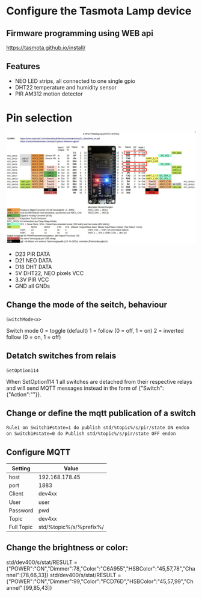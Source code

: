 # Configure the Tasmota Lamp device

## Firmware programming using WEB api
https://tasmota.github.io/install/

## Features
- NEO LED strips, all connected to one single gpio
- DHT22 temperature and humidity sensor
- PIR AM312 motion detector

# Pin selection
![Alt text](esp32_pins.jpg)
- D23 PIR DATA
- D21 NEO DATA
- D18 DHT DATA
- 5V DHT22, NEO pixels VCC
- 3.3V PIR VCC
- GND all GNDs

## Change the mode of the seitch, behaviour
```
SwitchMode<x>
```
Switch mode
0 = toggle (default)
1 = follow (0 = off, 1 = on)
2 = inverted follow (0 = on, 1 = off)


## Detatch switches from relais
```
SetOption114
```
When SetOption114 1 all switches are detached from their respective relays and will send MQTT messages instead in the form of {"Switch<x>":{"Action":"<state>"}}.


## Change or define the mqtt publication of a switch
```
Rule1 on Switch1#state=1 do publish std/%topic%/s/pir/state ON endon on Switch1#state=0 do Publish std/%topic%/s/pir/state OFF endon
```

## Configure MQTT

| Setting    | Value                   |
| ---------- | ----------------------- |
| host       | 192.168.178.45          |
| port       | 1883                    |
| Client     | dev4xx                  |
| User       | user                    |
| Password   | pwd                     |
| Topic      | dev4xx                  |
| Full Topic | std/%topic%/s/%prefix%/ |


## Change the brightness or color:
std/dev400/s/stat/RESULT = {"POWER":"ON","Dimmer":78,"Color":"C6A955","HSBColor":"45,57,78","Channel":[78,66,33]}
std/dev400/s/stat/RESULT = {"POWER":"ON","Dimmer":99,"Color":"FCD76D","HSBColor":"45,57,99","Channel":[99,85,43]}